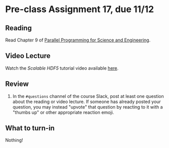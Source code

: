 # Pre-class Assignment 17, due 11/12

## Reading

Read Chapter 9 of [Parallel Programming for Science and Engineering](../assets/EijkhoutParallelProgramming.pdf). 

## Video Lecture

Watch the _Scalable HDF5_ tutorial video available [here](https://www.youtube.com/watch?v=eQisB6gie7s).

## Review

1. In the `#questions` channel of the course Slack, post at least one question about the reading or video lecture. If someone has already posted your question, you may instead "upvote" that question by reacting to it with a "thumbs up" or other appropriate reaction emoji. 

## What to turn-in

Nothing!
